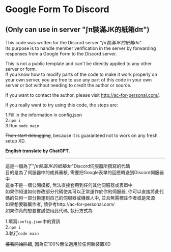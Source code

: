 # Google Form To Discord 
## (Only can use in server "∫π裝滿JK的紙箱dπ")

This code was written for the Discord server "*∫π裝滿JK的紙箱dπ*".  
Its purpose is to handle member verification in the server by forwarding responses from a Google Form to the Discord server.  

This is not a public template and can't be directly applied to any other server or form.  
If you know how to modify parts of the code to make it work properly on your own server, you are free to use any part of this code in your own server or bot without needing to credit the author or source.  

If you want to contact the author, please visit http://ac-for-personal.com/.  

If you really want to try using this code, the steps are:  

1.Fill in the information in config.json  
2.```npm i```  
3.Run ```node main```  

~~Then start debugging~~, because it is guaranteed not to work on any fresh setup XD.  

**English translate by ChatGPT.**

---  

這是一個為了"*∫π裝滿JK的紙箱dπ*"Discord伺服器所撰寫的代碼  
目的是為了伺服器中的成員審核, 需要把Google表單的回應轉送到Discord伺服器中  
這並不是一個公開模板, 無法直接套用到任何其他伺服器或表單中  
如果你知道如何修改部分代碼使其可以正常運作於你的伺服器, 你可以直接將此代碼的任何一部分搬運到自己的伺服器或機器人中, 並且無需標註作者或是來源  
如果想要聯繫作者, 請參考http://ac-for-personal.com/  
如果你真的想要嘗試使用此代碼, 執行方式為  

1.填寫```config.json```中的資訊  
2.```npm i```  
3.執行```node main```  

~~接著開始除錯~~, 因為它100%無法適用於任何新裝置XD  
